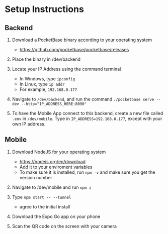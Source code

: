 
# Setup Instructions

## Backend

1. Download a PocketBase binary according to your operating system    
   - https://github.com/pocketbase/pocketbase/releases

2. Place the binary in /dev/backend

3. Locate your IP Address using the command terminal
   - In Windows, type `ipconfig`
   - In Linux, type `ip addr`
   - For example, `192.168.0.177`

4. Navigate to `/dev/backend`, and run the command `./pocketbase serve --dev --http="IP_ADDRESS_HERE:8090"`

5. To have the Mobile App connect to this backend, create a new file called `.env` in `/dev/mobile`. Type in `IP_ADDRESS=192.168.0.177`, except with your own IP address. 

## Mobile

1. Download NodeJS for your operating system
   - https://nodejs.org/en/download
   - Add it to your enviroment variables
   - To make sure it is installed, run `npm -v` and make sure you get the version number

2. Navigate to /dev/mobile and run `npm i`

3. Type `npm start -- --tunnel`
   - agree to the initial install

4. Download the Expo Go app on your phone

5. Scan the QR code on the screen with your camera